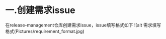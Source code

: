 # 一.创建需求issue
在release-management仓库创建需求issue，issue填写格式如下 
![alt 需求填写格式(Pictures/requirement_format.jpg)